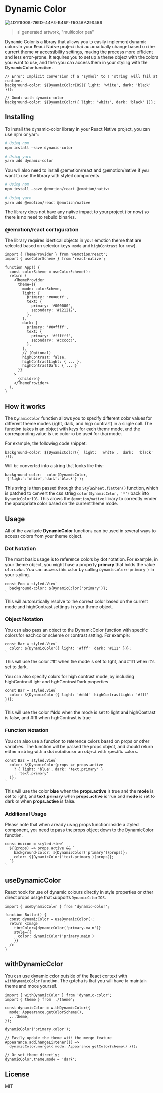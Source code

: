 # Dynamic Color

![4D176908-79ED-44A3-B45F-F5946A2E6458](https://user-images.githubusercontent.com/180773/214712307-a229f027-c1ca-4cc3-962f-b79a9542da25.jpeg)
> ai generated artwork, "multicolor pen"

Dynamic Color is a library that allows you to easily implement dynamic colors in your React Native project that automatically change based on the current theme or accessibility settings, making the process more efficient and less error-prone. It requires you to set up a theme object with the colors you want to use, and then you can access them in your styling with the DynamicColor function.

```tsx
// Error: Implicit conversion of a 'symbol' to a 'string' will fail at runtime.
background-color: ${DynamicColorIOS({ light: 'white', dark: 'black' })};

// Good: with dynamic-color
background-color: ${DynamicColor({ light: 'white', dark: 'black' })};
```


## Installing

To install the dynamic-color library in your React Native project, you can use npm or yarn:

```bash
# Using npm
npm install —save dynamic-color

# Using yarn
yarn add dynamic-color
```

You will also need to install @emotion/react and @emotion/native if you want to use the library with styled components.

```bash
# Using npm
npm install —save @emotion/react @emotion/native

# Using yarn
yarn add @emotion/react @emotion/native
```

The library does not have any native impact to your project (for now) so there is no need to rebuild binaries.

### @emotion/react configuration

The library requires identical objects in your emotion theme that are selected based on selector keys (`mode` and `highContrast` for now).

```tsx
import { ThemeProvider } from '@emotion/react';
import { useColorScheme } from 'react-native';

function App() {
  const colorScheme = useColorScheme();
  return (
    <ThemeProvider
      theme={{
        mode: colorScheme,
        light: {
          primary: '#0000ff',
          text: {
            primary: '#000000',
            secondary: '#121212',
          },
        },
        dark: {
          primary: '#00ffff',
          text: {
            primary: '#ffffff',
            secondary: '#cccccc',
          },
        },
        // (Optional)
        highContrast: false,
        highContrastLight: { ... },
        highContrastDark: { ... }
      }}
    >
      {children}
    </ThemeProvider>
  );
}
```


## How it works

The `DynamicColor` function allows you to specify different color values for different theme modes (light, dark, and high contrast) in a single call. The function takes in an object with keys for each theme mode, and the corresponding value is the color to be used for that mode.

For example, the following code snippet:
```tsx
background-color: ${DynamicColor({  light:  'white',  dark:  'black'  })};
```

Will be converted into a string that looks like this:

```tsx
background-color:  color(DynamicColor,  '{"light":"white","dark":"black"}');
```

This string is then passed through the `StyleSheet.flatten()` function, which is patched to convert the css string `color(DynamicColor, '*')` back into `DynamicColorIOS`. This allows the `@emotion/native` library to correctly render the appropriate color based on the current theme mode.

## Usage

All of the available **DynamicColor** functions can be used in several ways to access colors from your theme object.

### Dot Notation

The most basic usage is to reference colors by dot notation. For example, in your theme object, you might have a property **primary** that holds the value of a color. You can access this color by calling `DynamicColor('primary')` in your styling.

```tsx
const Foo = styled.View`
  background-color: ${DynamicColor('primary')};
`
```

This will automatically resolve to the correct color based on the current mode and highContrast settings in your theme object.

### Object Notation

You can also pass an object to the DynamicColor function with specific colors for each color scheme or contrast setting. For example:

```tsx
const Bar = styled.View`
  color: ${DynamicColor({ light: '#fff', dark: '#111' })};
`
```

This will use the color #fff when the mode is set to light, and #111 when it's set to dark.

You can also specify colors for high contrast mode, by including highContrastLight and highContrastDark properties.

```tsx
const Bar = styled.View`
  color: ${DynamicColor({ light: '#ddd', highContrastLight: '#fff' })};
`
```

This will use the color #ddd when the mode is set to light and highContrast is false, and #fff when highContrast is true.


### Function Notation

You can also use a function to reference colors based on props or other variables. The function will be passed the props object, and should return either a string with a dot notation or an object with specific colors.

```tsx
const Baz = styled.View`
  color: ${DynamicColor(props => props.active
    ? { light: 'blue', dark: 'text.primary' }
    : 'text.primary'
  )};
`
```

This will use the color **blue** when the **props.active** is true and the **mode** is set to light, and **text.primary** when **props.active** is true and **mode** is set to dark or when **props.active** is false.

### Additional Usage

Please note that when already using props function inside a styled component, you need to pass the props object down to the DynamicColor function.

```tsx
const Button = styled.View`
  ${(props) => props.active && `
    background-color: ${DynamicColor('primary')(props)};
    color: ${DynamicColor('text.primary')(props)};
  `}
`
```

## useDynamicColor

React hook for use of dynamic colours directly in style properties or other direct props usage that supports `DynamicColorIOS`.

```tsx
import { useDynamicColor } from 'dynamic-color';

function Button() {
  const dynamicColor = useDynamicColor();
  return <Image
    tintColor={dynamicColor('primary.main')}
    style={{
      color: dynamicColor('primary.main')
    }}
  />
}
```

## withDynamicColor

You can use dynamic color outside of the React context with `withDynamicColor` function. The gotcha is that you will have to maintain theme and mode yourself.

```tsx
import { withDynamicColor } from 'dynamic-color';
import { theme } from './theme';

const dynamicColor = withDynamicColor({
  mode: Appearance.getColorScheme(),
  ...theme,
});

dynamicColor('primary.color');

// Easily update the theme with the merge feature
Appearance.addChangeListener(() =>
  dynamicColor.merge({ mode: Appearance.getColorScheme() }));

// Or set theme directly;
dynamicColor.theme.mode = 'dark';
```

## License

MIT